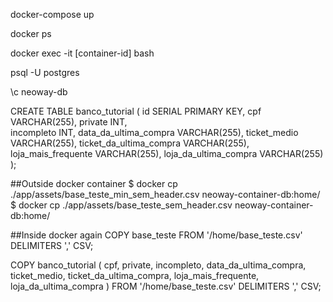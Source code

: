 docker-compose up

docker ps 

docker exec -it [container-id] bash

psql -U postgres

\c neoway-db

CREATE TABLE banco_tutorial (
    id SERIAL PRIMARY KEY,
    cpf VARCHAR(255),
    private INT,  
    incompleto INT,
    data_da_ultima_compra VARCHAR(255),
    ticket_medio VARCHAR(255),
    ticket_da_ultima_compra VARCHAR(255),
    loja_mais_frequente VARCHAR(255),
    loja_da_ultima_compra VARCHAR(255)
);

##Outside docker container
$ docker cp ./app/assets/base_teste_min_sem_header.csv neoway-container-db:home/
$ docker cp ./app/assets/base_teste_sem_header.csv neoway-container-db:home/


##Inside docker again
COPY base_teste FROM '/home/base_teste.csv' DELIMITERS ',' CSV;

COPY banco_tutorial (
    cpf, 
    private, 
    incompleto, 
    data_da_ultima_compra, 
    ticket_medio, 
    ticket_da_ultima_compra, 
    loja_mais_frequente, 
    loja_da_ultima_compra
) FROM '/home/base_teste.csv' DELIMITERS ',' CSV;


<!-- ALTER TABLE base_teste ADD COLUMN id SERIAL PRIMARY KEY; -->

<!-- DROP NULL ROWS -->
<!-- UPDATE base_teste SET data_da_ultima_compra = NULL where data_da_ultima_compra = 'NULL'; -->

<!-- elect cast(i as text),cast(t as int)from test; -->